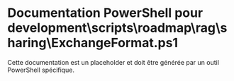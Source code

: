 # Documentation PowerShell pour development\scripts\roadmap\rag\sharing\ExchangeFormat.ps1

Cette documentation est un placeholder et doit être générée par un outil PowerShell spécifique.

